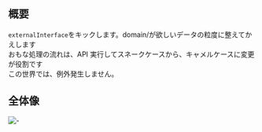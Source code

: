 ## 概要

`externalInterface`をキックします。domain/が欲しいデータの粒度に整えてかえします  
おもな処理の流れは、API 実行してスネークケースから、キャメルケースに変更が役割です  
この世界では、例外発生しません。

## 全体像

![-](https://yy-jscpd.netlify.app/madge/gateway/graph.svg)
